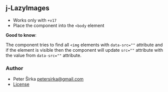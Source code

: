 ## j-LazyImages

- Works only with `+v17`
- Place the component into the `<body` element

__Good to know__:

The component tries to find all `<img` elements with `data-src=""` attribute and if the element is visible then the component will update `src=""` attribute with the value from `data-src=""` attribute.

### Author

- Peter Širka <petersirka@gmail.com>
- [License](https://www.totaljs.com/license/)